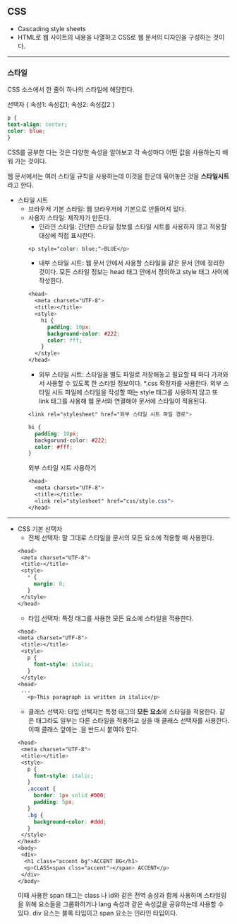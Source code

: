 ## CSS
* Cascading style sheets
* HTML로 웹 사이트의 내용을 나열하고 CSS로 웹 문서의 디자인을 구성하는 것이다.
---
### 스타일
CSS 소스에서 한 줄이 하나의 스타일에 해당한다.
   
선택자 { 속성1: 속성값1; 속성2: 속성값2 }
```css
p {
text-align: center;
color: blue;
}
```
CSS를 공부한 다는 것은 다양한 속성을 알아보고 각 속성마다 어떤 값을 사용하는지 배워 가는 것이다.
   
웹 문서에서는 여러 스타일 규칙을 사용하는데 이것을 한군데 묶어놓은 것을 <b>스타일시트</b>라고 한다.
* 스타일 시트
   - 브라우저 기본 스타일: 웹 브라우저에 기본으로 만들어져 있다.
   - 사용자 스타일: 제작자가 만든다.
      + 인라인 스타일: 간단한 스타일 정보를 스타일 시트를 사용하지 않고 적용할 대상에 직접 표시한다.
      ```css
      <p style="color: blue;">BLUE</p>
      ```
      + 내부 스타일 시트: 웹 문서 안에서 사용할 스타일을 같은 문서 안에 정리한 것이다. 모든 스타일 정보는 head 태그 안에서 정의하고 style 태그 사이에 작성한다.
      ```css
      <head>
        <meta charset="UTF-8">
        <title></title>
        <style>
          hi {
            padding: 10px;
            background-color: #222;
            color: fff;
          }
        </style>
      </head>
      ```
      + 외부 스타일 시트: 스타일을 별도 파일로 저장해놓고 필요할 때 마다 가져와서 사용할 수 있도록 한 스타일 정보이다. *.css 확장자를 사용한다.
      외부 스타일 시트 파일에 스타일을 작성할 때는 style 태그를 사용하지 않고 또 link 태그를 사용해 웹 문서와 연결해야 문서에 스타일이 적용된다.
      ```css
      <link rel="stylesheet" href="외부 스타일 시트 파일 경로">
      ```
      ```css
      hi {
        padding: 10px;
        backgorund-color: #222;
        color: #fff;
      }
      ```
      외부 스타일 시트 사용하기
      ```css
      <head>
        <meta charset="UTF-8">
        <title></title>
        <link rel="stylesheet" href="css/style.css">
      </head>
      ```
---
* CSS 기본 선택자
   - 전체 선택자: 말 그대로 스타일을 문서의 모든 요소에 적용할 때 사용한다.
   ```css
   <head>
    <meta charset="UTF-8">
    <title></title>
    <style>
      * {
        margin: 0;
      }
    </style>
   </head>
   ```
   - 타입 선택자: 특정 태그를 사용한 모든 요소에 스타일을 적용한다.
   ```css
   <head>
   <meta charset="UTF-8">
    <title></title>
    <style>
      p {
        font-style: italic;
      }
    </style>
   <head>
    ...
      <p>This paragraph is written in italic</p>
    ```
    - 클래스 선택자: 타입 선택자는 특정 태그의 <b>모든 요소</b>에 스타일을 적용한다. 같은 태그라도 일부는 다른 스타일을 적용하고 싶을 때 클래스 선택자를 사용한다. 이때 클래스 앞에는 .을 반드시 붙여야 한다.
    ```css
    <head>
     <meta charset="UTF-8">
     <title></title>
     <style>
       p {
         font-style: italic;
       }
       .accent {
         border: 1px solid #000;
         padding: 5px;
       }
       .bg {
         background-color: #ddd;
       }
     </style>
    </head>
    <body>
     <div>
      <h1 class="accent bg">ACCENT BG</h1>
      <p>CLASS<span clss="accent"></span> ACCENT</p>
     </div>
    </body>
    ```
    이때 사용한 span 태그는 class 나 id와 같은 전역 송성과 함께 사용하며 스타일링을 위해 요소들을 그룹화하거나 lang 속성과 같은 속성값을 공유하는데 사용할 수 있다.
    div 요스는 블록 타입이고 span 요소는 인라인 타입이다.
